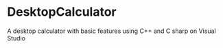 # DesktopCalculator
A desktop calculator with basic features using C++ and C sharp on Visual Studio

